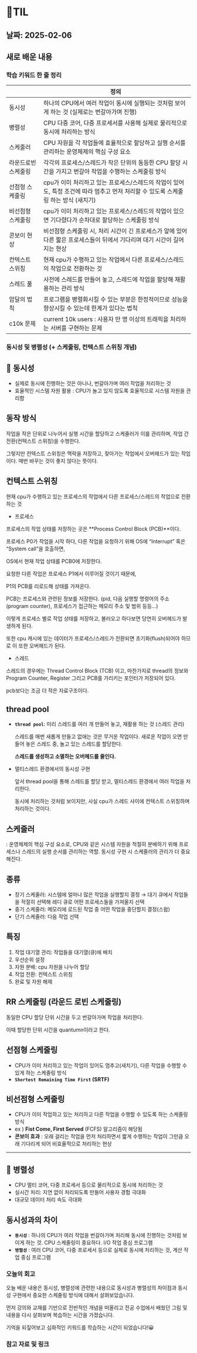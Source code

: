 # 🧾TIL
## 날짜: 2025-02-06


## 새로 배운 내용

### 학습 키워드 한 줄 정리
|  | 정의 |
| --- | --- |
| 동시성 | 하나의 CPU에서 여러 작업이 동시에 실행되는 것처럼 보이게 하는 것 (실제로는 번갈아가며 진행) |
| 병렬성 | CPU 다중 코어, 다중 프로세서를 사용해 실제로 물리적으로 동시에 처리하는 방식 |
| 스케줄러 | CPU 자원을 각 작업들에 효율적으로 할당하고 실행 순서를 관리하는 운영체제의 핵심 구성 요소 |
| 라운드로빈 스케줄링 | 각각의 프로세스/스레드가 작은 단위의 동등한 CPU 할당 시간을 가지고 번갈아 작업을 수행하는 스케줄링 방식 |
| 선점형 스케줄링 | cpu가 이미 처리하고 있는 프로세스/스레드의 작업이 있어도, 특정 조건에 따라 멈추고 먼저 처리할 수 있도록 스케줄링 하는 방식 (새치기) |
| 비선점형 스케줄링 | cpu가 이미 처리하고 있는 프로세스/스레드의 작업이 있으면 기다렸다가 순차대로 할당하는 스케줄링 방식 |
| 콘보이 현상 | 비선점형 스케줄링 시, 처리 시간이 긴 프로세스가 앞에 있어 다른 짧은 프로세스들이 뒤에서 기다리며 대기 시간이 길어지는 현상 |
| 컨텍스트 스위칭 | 현재 cpu가 수행하고 있는 작업에서 다른 프로세스/스레드의 작업으로 전환하는 것  |
| 스레드 풀 | 사전에 스레드를 만들어 놓고, 스레드에 작업을 할당해 재활용하는 관리 방식 |
| 암달의 법칙 | 프로그램을 병렬화시킬 수 있는 부분은 한정적이므로 성능을 향상시킬 수 있는데 한계가 있다는 법칙 |
| c10k 문제 | current 10k users : 사용자 만 명 이상의 트래픽을 처리하는 서버를 구현하는 문제 |


### 동시성 및 병렬성 (+ 스케줄링, 컨텍스트 스위칭 개념)
## 👤 동시성
- 실제로 동시에 진행하는 것은 아니나, 번갈아가며 여러 작업을 처리하는 것
- 효율적인 시스템 자원 활용 : CPU가 놀고 있지 않도록 효율적으로 시스템 자원을 관리함

## 동작 방식

작업을 작은 단위로 나누어서 실행 시간을 할당하고 스케줄러가 이를 관리하며, 작업 간 전환(컨텍스트 스위칭)을 수행한다.

그렇지만 컨텍스트 스위칭은  맥락을 저장하고, 찾아가는 작업에서 오버헤드가 있는 작업이다. 매번 바꾸는 것이 좋지 않다는 뜻이다.

## 컨텍스트 스위칭

현재 cpu가 수행하고 있는 프로세스의 작업에서 다른 프로세스/스레드의  작업으로 전환하는 것

- 프로세스

프로세스의 작업 상태를 저장하는 곳은 **Process Control Block (PCB)**이다.

프로세스 P0가 작업을 시작 하다, 다른 작업을 요청하기 위해 OS에 “Interrupt” 혹은 “System call”을 호출하면,

OS에서 현재 작업 상태를 PCB0에 저장한다.

요청한 다른 작업은 프로세스 P1에서 이루어질 것이기 때문에,

P1의 PCB를 리로드해 상태를 가져온다.

PCB는 프로세스와 관련된 정보를 저장한다. (pid, 다음 실행할 명령어의 주소(program counter), 프로세스가 접근하는 메모리 주소 및 범위 등등…)

이렇게 프로세스 별로 작업 상태를 저장하고, 불러오고 하다보면 당연히 오버헤드가 발생하게 된다.

또한 cpu 캐시에 있는 데이터가 프로세스/스레드가 전환되면 초기화(flush)되어야 하므로 이 또한 오버헤드가 된다.

- 스레드

스레드의 경우에는 Thread Control Block (TCB) 이고, 마찬가지로 thread의 정보와 Program Counter, Register 그리고 PCB를 가리키는 포인터가 저장되어 있다.

pcb보다는 조금 더 작은 자료구조이다. 

## thread pool

- **`thread pool`**: 미리 스레드를 여러 개 만들어 놓고, 재활용 하는 것 (스레드 관리)
    
    
    스레드를 매번 새롭게 만들고 없애는 것은 무거운 작업이다. 새로운 작업이 오면 만들어 놓은 스레드  중, 놀고 있는 스레드를 할당한다.
    
    **스레드를 생성하고 소멸하는 오버헤드를 줄인다.**
    
- 멀티스레드 환경에서의 동시성 구현
    
    앞서 thread pool을 통해 스레드를 할당 받고, 멀티스레드 환경에서 여러 작업을 처리한다.
    
    동시에 처리하는 것처럼 보이지만, 사실 cpu가 스레드 사이에 컨텍스트 스위칭하며 처리하는 것이다.
    

## 스케줄러

:  운영체제의 핵심 구성 요소로, CPU와 같은 시스템 자원을 적절히 분배하기 위해  프로세스나 스레드의 실행 순서를 관리하는 역할. 동시성 구현 시 스케줄러의 관리가 더 중요해진다.

## 종류

- 장기 스케줄러: 시스템에 얼마나 많은 작업을 실행할지 결정 → 대기 큐에서 작업들을 적절히 선택해 레디 큐로 어떤 프로세스들을 가져올지 선택
- 중기 스케줄러: 메모리에 로드된 작업 중 어떤 작업을 중단할지 결정(스왑)
- 단기 스케줄러: 다음 작업 선택

## 특징

1. 작업 대기열 관리:  작업들을 대기열(큐)에 배치
2. 우선순위 설정
3. 자원 분배: cpu 자원을 나누어 할당
4. 작업 전환: 컨텍스트 스위칭
5. 완료 및 자원 해제

## RR 스케줄링 (라운드 로빈 스케줄링)

동일한 CPU 할당 단위 시간을 두고 번갈아가며 작업을 처리한다.

이때 할당한 단위 시간을 quantumn이라고 한다.

## 선점형 스케줄링

- CPU가 이미 처리하고 있는 작업이 있어도 멈추고(새치기), 다른 작업을 수행할 수 있게 하는 스케줄링 방식
- **`Shortest Remaining Time First`  (SRTF)**

## 비선점형 스케줄링

- CPU가 이미 작업하고 있는 처리하고 다른 작업을 수행할 수 있도록 하는 스케줄링 방식
- ex ) **Fist Come, First Served** (FCFS) 알고리즘이 해당됨
- **콘보이 효과** : 오래 걸리는 작업을 먼저 처리하면서 짧게 수행하는 작업이 그만큼 오래 기다리게 되어 비효율적으로 처리하는 현상

---

## 👥 병렬성

- CPU 멀티 코어, 다중 프로세서 등으로 물리적으로 동시에 처리하는 것
- 실시간 처리: 지연 없이  처리되도록 만들어 사용자 경험 극대화
- 대규모 데이터 처리 속도 극대화

## 동시성과의 차이

- **`동시성`** :  하나의 CPU가 여러 작업을 번갈아가며 처리해 동시에 진행하는 것처럼 보이게 하는 것. CPU 스케줄링이 중요하다. I/O 작업 중심 프로그램
- **`병렬성`** : 여러 CPU 코어, 다중 프로세서 등으로 실제로 동시에 처리하는 것, 계산 작업 중심 프로그램

### 오늘의 회고
오늘 배운 내용은 동시성, 병렬성에 관련한 내용으로 동시성과 병렬성의 차이점과 동시성 구현에서 중요한 스케줄링 방식에 대해서 살펴보았습니다.

먼저 강의와 교재를 기반으로 전반적인 개념을 떠올리고 전공 수업에서 배웠던 그림 및 내용을 다시 살펴보며 복습하는 시간을 가졌습니다.

기억을 되짚어보고 심화적인 키워드를 학습하는 시간이 되었습니다!😀

### 참고 자료 및 링크

